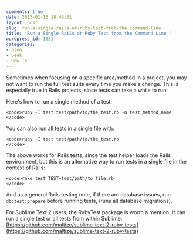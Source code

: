 ```yaml
---
comments: true
date: 2013-01-15 18:48:31
layout: post
slug: run-a-single-rails-or-ruby-test-from-the-command-line
title: 'Run a Single Rails or Ruby Test from the Command Line '
wordpress_id: 1031
categories:
- blog
- Geek
- How To
---
```


Sometimes when focusing on a specific area/method in a project, you may not want to run the full test suite every time you make a change. This is especially true in Rails projects, since tests can take a while to run.





Here's how to run a single method of a test:




    
    <code>ruby -I test test/path/to/the_test.rb -n test_method_name
    </code>





You can also run all tests in a single file with:




    
    <code>ruby -I test test/path/to/the_test.rb
    </code>





The above works for Rails tests, since the test helper loads the Rails environment, but this is an alternative way to run tests in a single file in the context of Rails:




    
    <code>rake test TEST=test/path/to_file.rb
    </code>





And as a general Rails testing note, if there are database issues, run `db:test:prepare` before running tests, (runs all database migrations).





For Sublime Text 2 users, the RubyTest package is worth a mention. It can run a single test or all tests from within Sublime: [https://github.com/maltize/sublime-text-2-ruby-tests](https://github.com/maltize/sublime-text-2-ruby-tests)



